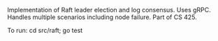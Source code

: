 Implementation of Raft leader election and log consensus. Uses gRPC. Handles multiple scenarios including node failure. Part of CS 425.

To run: 
cd src/raft; go test
